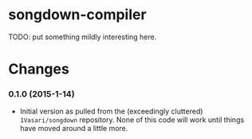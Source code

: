 songdown-compiler
=================

TODO: put something mildly interesting here.

# Changes

### 0.1.0 (2015-1-14)
- Initial version as pulled from the (exceedingly cluttered) `1Vasari/songdown` repository. None of this code will work until things have moved around a little more.
